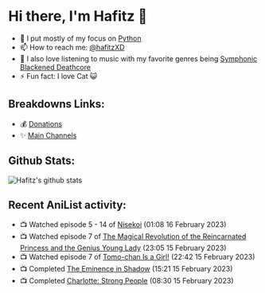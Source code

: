 # Hi there, I'm Hafitz 👋
- 🐍 I put mostly of my focus on [Python](https://python.org)
- 📫 How to reach me: [@hafitzXD](https://t.me/hafitzXD)
- 🎵 I also love listening to music with my favorite genres being [Symphonic Blackened Deathcore](https://youtu.be/qyYmS_iBcy4)
- ⚡ Fun fact: I love Cat 😺

## Breakdowns Links:
- 💰 [Donations](https://t.me/TheBreakdowns/2)
- ✨ [Main Channels](https://t.me/TheBreakdowns)

## Github Stats:
![Hafitz's github stats](https://github-readme-stats.vercel.app/api?username=breakdowns&show_icons=true&count_private=true&bg_color=00000000&text_color=777)

## Recent AniList activity:
<!-- ANILIST_ACTIVITY:start -->

-   📺 Watched episode 5 - 14 of [Nisekoi](https://anilist.co/anime/18897) (01:08 16 February 2023)
-   📺 Watched episode 7 of [The Magical Revolution of the Reincarnated Princess and the Genius Young Lady](https://anilist.co/anime/153629) (23:05 15 February 2023)
-   📺 Watched episode 7 of [Tomo-chan Is a Girl!](https://anilist.co/anime/151806) (22:42 15 February 2023)
-   📺 Completed [The Eminence in Shadow](https://anilist.co/anime/130298) (15:21 15 February 2023)
-   📺 Completed [Charlotte: Strong People](https://anilist.co/anime/21339) (08:30 15 February 2023)

<!-- ANILIST_ACTIVITY:end -->
